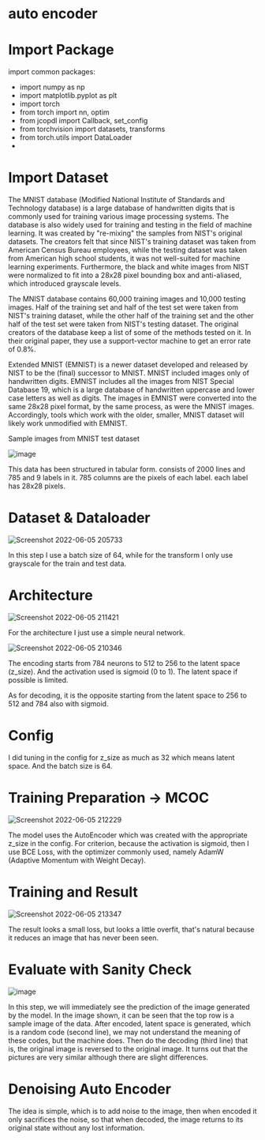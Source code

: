 # auto encoder
# Import Package
import common packages:
- import numpy as np
- import matplotlib.pyplot as plt
- import torch
- from torch import nn, optim
- from jcopdl import Callback, set_config
- from torchvision import datasets, transforms
- from torch.utils import DataLoader
- 

# Import Dataset
The MNIST database (Modified National Institute of Standards and Technology database) is a large database of handwritten digits that is commonly used for training various image processing systems. The database is also widely used for training and testing in the field of machine learning. It was created by "re-mixing" the samples from NIST's original datasets. The creators felt that since NIST's training dataset was taken from American Census Bureau employees, while the testing dataset was taken from American high school students, it was not well-suited for machine learning experiments. Furthermore, the black and white images from NIST were normalized to fit into a 28x28 pixel bounding box and anti-aliased, which introduced grayscale levels.

The MNIST database contains 60,000 training images and 10,000 testing images. Half of the training set and half of the test set were taken from NIST's training dataset, while the other half of the training set and the other half of the test set were taken from NIST's testing dataset. The original creators of the database keep a list of some of the methods tested on it. In their original paper, they use a support-vector machine to get an error rate of 0.8%.

Extended MNIST (EMNIST) is a newer dataset developed and released by NIST to be the (final) successor to MNIST. MNIST included images only of handwritten digits. EMNIST includes all the images from NIST Special Database 19, which is a large database of handwritten uppercase and lower case letters as well as digits. The images in EMNIST were converted into the same 28x28 pixel format, by the same process, as were the MNIST images. Accordingly, tools which work with the older, smaller, MNIST dataset will likely work unmodified with EMNIST.

Sample images from MNIST test dataset

![image](https://user-images.githubusercontent.com/86812576/172053706-ea5f4c0d-ed17-4e3e-8d80-9fa93bcd0b3b.png)

This data has been structured in tabular form. consists of 2000 lines and 785 and 9 labels in it. 785 columns are the pixels of each label. each label has 28x28 pixels.

# Dataset & Dataloader

![Screenshot 2022-06-05 205733](https://user-images.githubusercontent.com/86812576/172054258-0e75aed9-bd29-46dd-9004-e7c60d31ddbc.png)

In this step I use a batch size of 64, while for the transform I only use grayscale for the train and test data.

# Architecture

![Screenshot 2022-06-05 211421](https://user-images.githubusercontent.com/86812576/172054890-274de534-4ca2-47e8-8e3b-d041d14d7f32.png)

For the architecture I just use a simple neural network.

![Screenshot 2022-06-05 210346](https://user-images.githubusercontent.com/86812576/172054446-31349c20-09d0-4a43-83ed-92a2db304074.png)

The encoding starts from 784 neurons to 512 to 256 to the latent space (z_size). And the activation used is sigmoid (0 to 1). The latent space if possible is limited.

As for decoding, it is the opposite starting from the latent space to 256 to 512 and 784 also with sigmoid.

# Config
I did tuning in the config for z_size as much as 32 which means latent space. And the batch size is 64.

# Training Preparation -> MCOC

![Screenshot 2022-06-05 212229](https://user-images.githubusercontent.com/86812576/172055234-177fe073-046e-4e25-a0d2-696ad0badbe3.png)

The model uses the AutoEncoder which was created with the appropriate z_size in the config. For criterion, because the activation is sigmoid, then I use BCE Loss, with the optimizer commonly used, namely AdamW (Adaptive Momentum with Weight Decay).

# Training and Result

![Screenshot 2022-06-05 213347](https://user-images.githubusercontent.com/86812576/172055724-0d46774b-6d7e-49f3-a033-13510a90dfbc.png)

The result looks a small loss, but looks a little overfit, that's natural because it reduces an image that has never been seen.

# Evaluate with Sanity Check

![image](https://user-images.githubusercontent.com/86812576/172056249-6fc38070-9ff6-437f-bda4-24a0585b2e0f.png)

In this step, we will immediately see the prediction of the image generated by the model.
In the image shown, it can be seen that the top row is a sample image of the data. After encoded, latent space is generated, which is a random code (second line), we may not understand the meaning of these codes, but the machine does. Then do the decoding (third line) that is, the original image is reversed to the original image. It turns out that the pictures are very similar although there are slight differences.

# Denoising Auto Encoder
The idea is simple, which is to add noise to the image, then when encoded it only sacrifices the noise, so that when decoded, the image returns to its original state without any lost information.
